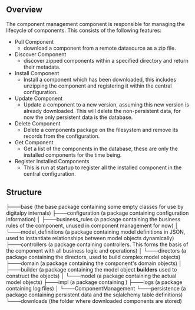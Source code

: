 ## Overview
The component management component is responsible for managing the lifecycle of components. This consists of the following features:
* Pull Component
  * download a component from a remote datasource as a zip file.
* Discover Component
  * discover zipped components within a specified directory and return their metadata.
* Install Component
  * Install a component which has been downloaded, this includes unzipping the component and registering it within the central configuration.
* Update Component
  * Update a component to a new version, assuming this new version is already downloaded. This will delete the non-persistent data,
  for now the only persistent data is the database.
* Delete Component
  * Delete a components package on the filesystem and remove its records from the configuration.
* Get Component
  * Get a list of the components in the database, these are only the installed components for the time being.
* Register Installed Components
  * This is run at startup to register all the installed component in the central configuration.

## Structure
├───base (the base package containing some empty classes for use by digitalpy internals)
├───configuration (a package containing configuration information)
│   ├───business_rules (a package containing the business rules of the component, unused in component management for now)
│   └───model_definitions (a package containing model definitions in JSON, used to instantiate relationships between model objects dynamically)
├───controllers (a package containing controllers. This forms the basis of the component with all business logic and operations)
│   └───directors (a package containing the directors, used to build complex model objects)
├───domain (a package containing the component's domain objects)
│   ├───builder (a package containing the model object **builders** used to construct the objects)
│   └───model (a package containing the actual model objects)
├───impl (a package containing )
├───logs (a package containing log files)
│   └───ComponentManagement
└───persistence (a package containing persistent data and the sqlalchemy table definitions)
    └───downloads (the folder where downloaded components are stored)


